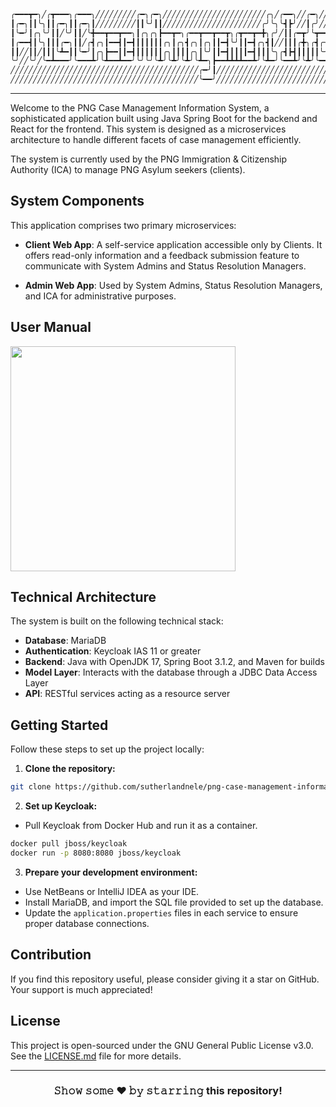 ```diff
╭━━━┳━╮╱╭┳━━━╮╭━━━╮╱╱╱╱╱╱╱╱╱╭━╮╭━╮╱╱╱╱╱╱╱╱╱╱╱╱╱╱╱╱╱╱╱╱╱╱╱╭╮╱╭━━╮╱╱╭━╮╱╱╱╱╱╱╱╱╱╱╭╮╱╱╱╱╱╱╱╱╭━━━╮╱╱╱╱╱╱╭╮
┃╭━╮┃┃╰╮┃┃╭━╮┃┃╭━╮┃╱╱╱╱╱╱╱╱╱┃┃╰╯┃┃╱╱╱╱╱╱╱╱╱╱╱╱╱╱╱╱╱╱╱╱╱╱╭╯╰╮╰┫┣╯╱╱┃╭╯╱╱╱╱╱╱╱╱╱╭╯╰╮╱╱╱╱╱╱╱┃╭━╮┃╱╱╱╱╱╭╯╰╮
┃╰━╯┃╭╮╰╯┃┃╱╰╯┃┃╱╰╋━━┳━━┳━━╮┃╭╮╭╮┣━━┳━╮╭━━┳━━┳━━┳╮╭┳━━┳━╋╮╭╯╱┃┃╭━┳╯╰┳━━┳━┳╮╭┳━┻╮╭╋┳━━┳━╮╱┃╰━━┳╮╱╭┳━┻╮╭╋━━┳╮╭╮
┃╭━━┫┃╰╮┃┃┃╭━╮┃┃╱╭┫╭╮┃━━┫┃━┫┃┃┃┃┃┃╭╮┃╭╮┫╭╮┃╭╮┃┃━┫╰╯┃┃━┫╭╮┫┃╱╱┃┃┃╭╋╮╭┫╭╮┃╭┫╰╯┃╭╮┃┃┣┫╭╮┃╭╮╮╰━━╮┃┃╱┃┃━━┫┃┃┃━┫╰╯┃
┃┃╱╱┃┃╱┃┃┃╰┻━┃┃╰━╯┃╭╮┣━━┃┃━┫┃┃┃┃┃┃╭╮┃┃┃┃╭╮┃╰╯┃┃━┫┃┃┃┃━┫┃┃┃╰╮╭┫┣┫┃┃┃┃┃╰╯┃┃┃┃┃┃╭╮┃╰┫┃╰╯┃┃┃┃┃╰━╯┃╰━╯┣━━┃╰┫┃━┫┃┃┃
╰╯╱╱╰╯╱╰━┻━━━╯╰━━━┻╯╰┻━━┻━━╯╰╯╰╯╰┻╯╰┻╯╰┻╯╰┻━╮┣━━┻┻┻┻━━┻╯╰┻━╯╰━━┻╯╰┻╯╰━━┻╯╰┻┻┻╯╰┻━┻┻━━┻╯╰╯╰━━━┻━╮╭┻━━┻━┻━━┻┻┻╯
╱╱╱╱╱╱╱╱╱╱╱╱╱╱╱╱╱╱╱╱╱╱╱╱╱╱╱╱╱╱╱╱╱╱╱╱╱╱╱╱╱╱╭━╯┃╱╱╱╱╱╱╱╱╱╱╱╱╱╱╱╱╱╱╱╱╱╱╱╱╱╱╱╱╱╱╱╱╱╱╱╱╱╱╱╱╱╱╱╱╱╱╱╭━╯┃
╱╱╱╱╱╱╱╱╱╱╱╱╱╱╱╱╱╱╱╱╱╱╱╱╱╱╱╱╱╱╱╱╱╱╱╱╱╱╱╱╱╱╰━━╯╱╱╱╱╱╱╱╱╱╱╱╱╱╱╱╱╱╱╱╱╱╱╱╱╱╱╱╱╱╱╱╱╱╱╱╱╱╱╱╱╱╱╱╱╱╱╱╰━━╯
```
---

Welcome to the PNG Case Management Information System, a sophisticated application built using Java Spring Boot for the backend and React for the frontend. This system is designed as a microservices architecture to handle different facets of case management efficiently.

The system is currently used by the PNG Immigration & Citizenship Authority (ICA) to manage PNG Asylum seekers (clients).

## System Components

This application comprises two primary microservices:

- **Client Web App**: A self-service application accessible only by Clients. It offers read-only information and a feedback submission feature to communicate with System Admins and Status Resolution Managers.

- **Admin Web App**: Used by System Admins, Status Resolution Managers, and ICA for administrative purposes.

## User Manual

<a href="./cloudcode-cmis-documentation/Case%20Management%20Information%20System%20User%20Manual%20-%20V1.0.pdf" target="_blank">
    <img src="https://img.shields.io/badge/-Download%20PDF-red?style=flat&logo=adobe&logoColor=white" style="width: 360px; height: auto;"/>
</a>


## Technical Architecture

The system is built on the following technical stack:

- **Database**: MariaDB
- **Authentication**: Keycloak IAS 11 or greater
- **Backend**: Java with OpenJDK 17, Spring Boot 3.1.2, and Maven for builds
- **Model Layer**: Interacts with the database through a JDBC Data Access Layer
- **API**: RESTful services acting as a resource server

## Getting Started

Follow these steps to set up the project locally:

1. **Clone the repository:**

```bash
git clone https://github.com/sutherlandnele/png-case-management-information-system.git
```
2. **Set up Keycloak:**
   
- Pull Keycloak from Docker Hub and run it as a container.
  
```bash
docker pull jboss/keycloak
docker run -p 8080:8080 jboss/keycloak
```

3. **Prepare your development environment:**
- Use NetBeans or IntelliJ IDEA as your IDE.
- Install MariaDB, and import the SQL file provided to set up the database.
- Update the `application.properties` files in each service to ensure proper database connections.

## Contribution

If you find this repository useful, please consider giving it a star on GitHub. Your support is much appreciated!

## License

This project is open-sourced under the GNU General Public License v3.0. See the [LICENSE.md](LICENSE.md) file for more details.

---

<div align="center">

### 𝚂𝚑𝚘𝚠 𝚜𝚘𝚖𝚎 ❤️ 𝚋𝚢 𝚜𝚝𝚊𝚛𝚛𝚒𝚗𝚐 this repository!

</div>

